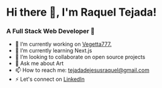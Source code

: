 # Hi there 👋, I'm Raquel Tejada!

### A Full Stack Web Developer 🙂

<!--
**RaquelTejada/RaquelTejada** is a ✨ _special_ ✨ repository because its `README.md` (this file) appears on your GitHub profile.
-->

- 🔭 I’m currently working on [Vegetta777.](https://github.com/RaquelTejada/vegetta777-client)
- 🌱 I’m currently learning Next.js
- 👯 I’m looking to collaborate on open source projects
- 💬 Ask me about Art
- 📫 How to reach me: tejadadejesusraquel@gmail.com
- ⚡ Let's connect on [LinkedIn](https://www.linkedin.com/in/raquel-tejada/)
